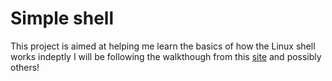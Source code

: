 # Simple shell

This project is aimed at helping me learn the basics of how the Linux shell works indeptly
I will be following the walkthough from this [site](https://hackernoon.com/lets-build-a-linux-shell-part-i-bz3n3vg1) and possibly others!

